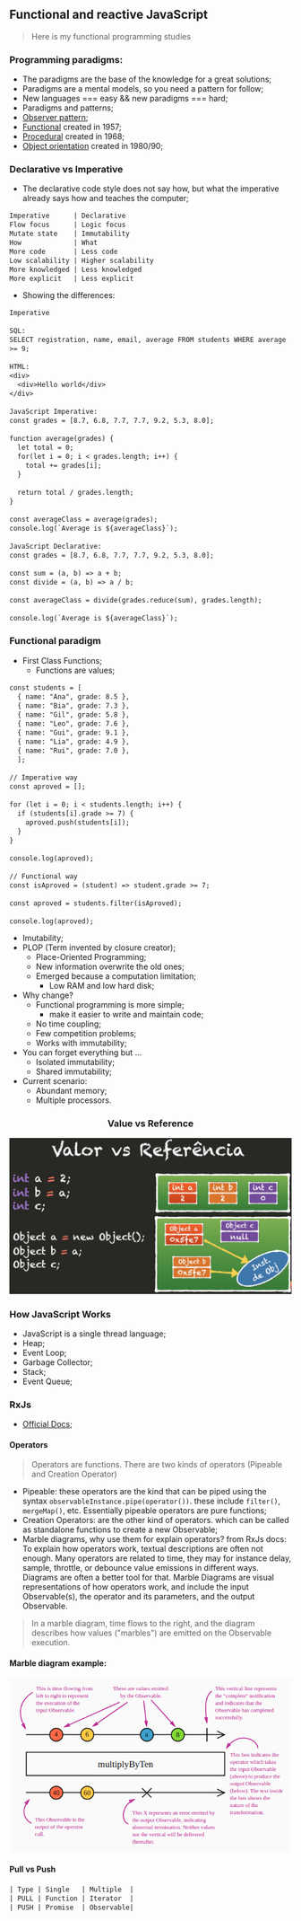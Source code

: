 ## Functional and reactive JavaScript

> Here is my functional programming studies

### Programming paradigms:

- The paradigms are the base of the knowledge for a great solutions;
- Paradigms are a mental models, so you need a pattern for follow;
- New languages === easy && new paradigms === hard;
- Paradigms and patterns;
- [Observer pattern](https://en.wikipedia.org/wiki/Observer_pattern);
- [Functional](https://en.wikipedia.org/wiki/Functional_programming) created in 1957;
- [Procedural](https://en.wikipedia.org/wiki/Procedural_programming) created in 1968;
- [Object orientation](https://en.wikipedia.org/wiki/Object-oriented_programming) created in 1980/90;

### Declarative vs Imperative

- The declarative code style does not say how, but what the imperative already says how and teaches the computer;

```
Imperative      | Declarative
Flow focus      | Logic focus
Mutate state    | Immutability
How             | What
More code       | Less code
Low scalability | Higher scalability
More knowledged | Less knowledged
More explicit   | Less explicit
```

- Showing the differences:

```
Imperative

SQL:
SELECT registration, name, email, average FROM students WHERE average >= 9;

HTML:
<div>
  <div>Hello world</div>
</div>

JavaScript Imperative:
const grades = [8.7, 6.8, 7.7, 7.7, 9.2, 5.3, 8.0];

function average(grades) {
  let total = 0;
  for(let i = 0; i < grades.length; i++) {
    total += grades[i];
  }

  return total / grades.length;
}

const averageClass = average(grades);
console.log(`Average is ${averageClass}`);

JavaScript Declarative:
const grades = [8.7, 6.8, 7.7, 7.7, 9.2, 5.3, 8.0];

const sum = (a, b) => a + b;
const divide = (a, b) => a / b;

const averageClass = divide(grades.reduce(sum), grades.length);

console.log(`Average is ${averageClass}`);
```

### Functional paradigm

- First Class Functions;
  - Functions are values;

```
const students = [
  { name: "Ana", grade: 8.5 },
  { name: "Bia", grade: 7.3 },
  { name: "Gil", grade: 5.8 },
  { name: "Leo", grade: 7.6 },
  { name: "Gui", grade: 9.1 },
  { name: "Lia", grade: 4.9 },
  { name: "Rui", grade: 7.0 },
  ];

// Imperative way
const aproved = [];

for (let i = 0; i < students.length; i++) {
  if (students[i].grade >= 7) {
    aproved.push(students[i]);
  }
}

console.log(aproved);

// Functional way
const isAproved = (student) => student.grade >= 7;

const aproved = students.filter(isAproved);

console.log(aproved);
```

- Imutability;
- PLOP (Term invented by closure creator);
  - Place-Oriented Programming;
  - New information overwrite the old ones;
  - Emerged because a computation limitation;
    - Low RAM and low hard disk;
- Why change?
  - Functional programming is more simple;
    - make it easier to write and maintain code;
  - No time coupling;
  - Few competition problems;
  - Works with immutability;
- You can forget everything but ...
  - Isolated immutability;
  - Shared immutability;
- Current scenario:
  - Abundant memory;
  - Multiple processors.

<h3 align="center">Value vs Reference</h3>
<p align="center">
  <img src="./images/value-reference.png">
</p>

### How JavaScript Works

- JavaScript is a single thread language;
- Heap;
- Event Loop;
- Garbage Collector;
- Stack;
- Event Queue;

### RxJs

- [Official Docs](https://rxjs-dev.firebaseapp.com/guide/overview);

#### Operators

> Operators are functions. There are two kinds of operators (Pipeable and Creation Operator)

- Pipeable: these operators are the kind that can be piped using the syntax `observableInstance.pipe(operator())`. these include `filter()`, `mergeMap()`, etc. Essentially pipeable operators are pure functions;
- Creation Operators: are the other kind of operators. which can be called as standalone functions to create a new Observable;
- Marble diagrams, why use them for explain operators? from RxJs docs: To explain how operators work, textual descriptions are often not enough. Many operators are related to time, they may for instance delay, sample, throttle, or debounce value emissions in different ways. Diagrams are often a better tool for that. Marble Diagrams are visual representations of how operators work, and include the input Observable(s), the operator and its parameters, and the output Observable.

> In a marble diagram, time flows to the right, and the diagram describes how values ("marbles") are emitted on the Observable execution.

#### Marble diagram example:

<p align="center">
  <img src="./images/marble-diagram.png" alt="Marble diagram example">
<p>

#### Pull vs Push

```
| Type | Single   | Multiple  |
| PULL | Function | Iterator  |
| PUSH | Promise  | Observable|
```
